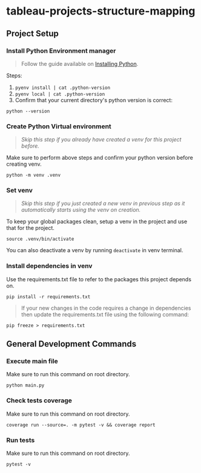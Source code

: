 # tableau-projects-structure-mapping

## Project Setup

### Install Python Environment manager
> Follow the guide available on [Installing Python](https://testdriven.io/blog/python-environments/).

Steps:
1. `pyenv install | cat .python-version`
2. `pyenv local | cat .python-version`
3. Confirm that your current directory's python version is correct:

`python --version`


### Create Python Virtual environment
> _Skip this step if you already have created a venv for this project before._

Make sure to perform above steps and confirm your python version before creating venv.

`python -m venv .venv`

### Set venv
> _Skip this step if you just created a new venv in previous step as it automatically starts using the venv on creation._

To keep your global packages clean, setup a venv in the project and use that for the project.

`source .venv/bin/activate`

You can also deactivate a venv by running `deactivate` in venv terminal.


### Install dependencies in venv
Use the requirements.txt file to refer to the packages this project depends on.

`pip install -r requirements.txt`

> If your new changes in the code requires a change in dependencies then update the requirements.txt file using the following command:

`pip freeze > requirements.txt`

## General Development Commands

### Execute main file
Make sure to run this command on root directory.

`python main.py`

### Check tests coverage
Make sure to run this command on root directory.

`coverage run --source=. -m pytest -v && coverage report`

### Run tests
Make sure to run this command on root directory.

`pytest -v`
